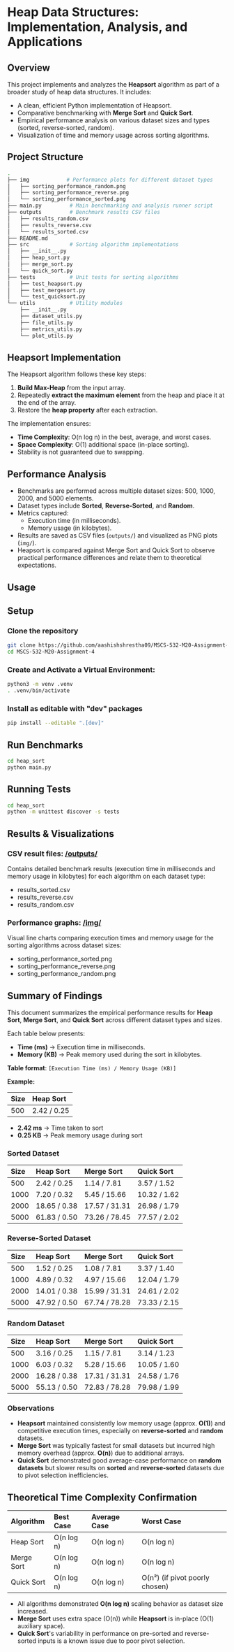 # Heap Data Structures: Implementation, Analysis, and Applications

## Overview

This project implements and analyzes the **Heapsort** algorithm as part of a broader study of heap data structures. It includes:

- A clean, efficient Python implementation of Heapsort.
- Comparative benchmarking with **Merge Sort** and **Quick Sort**.
- Empirical performance analysis on various dataset sizes and types (sorted, reverse-sorted, random).
- Visualization of time and memory usage across sorting algorithms.

## Project Structure

```bash
.
├── img            # Performance plots for different dataset types
│   ├── sorting_performance_random.png
│   ├── sorting_performance_reverse.png
│   └── sorting_performance_sorted.png
├── main.py         # Main benchmarking and analysis runner script
├── outputs         # Benchmark results CSV files
│   ├── results_random.csv
│   ├── results_reverse.csv
│   └── results_sorted.csv
├── README.md
├── src             # Sorting algorithm implementations
│   ├── __init__.py
│   ├── heap_sort.py
│   ├── merge_sort.py
│   └── quick_sort.py
├── tests           # Unit tests for sorting algorithms
│   ├── test_heapsort.py
│   ├── test_mergesort.py
│   └── test_quicksort.py
└── utils           # Utility modules
    ├── __init__.py
    ├── dataset_utils.py
    ├── file_utils.py
    ├── metrics_utils.py
    └── plot_utils.py
```

## Heapsort Implementation

The Heapsort algorithm follows these key steps:

1. **Build Max-Heap** from the input array.
2. Repeatedly **extract the maximum element** from the heap and place it at the end of the array.
3. Restore the **heap property** after each extraction.

The implementation ensures:

- **Time Complexity**: O(n log n) in the best, average, and worst cases.
- **Space Complexity**: O(1) additional space (in-place sorting).
- Stability is not guaranteed due to swapping.

## Performance Analysis

- Benchmarks are performed across multiple dataset sizes: 500, 1000, 2000, and 5000 elements.
- Dataset types include **Sorted**, **Reverse-Sorted**, and **Random**.
- Metrics captured:
  - Execution time (in milliseconds).
  - Memory usage (in kilobytes).
- Results are saved as CSV files (`outputs/`) and visualized as PNG plots (`img/`).
- Heapsort is compared against Merge Sort and Quick Sort to observe practical performance differences and relate them to theoretical expectations.

## Usage

## Setup

### Clone the repository

```bash
git clone https://github.com/aashishshrestha09/MSCS-532-M20-Assignment-4.git
cd MSCS-532-M20-Assignment-4

```

### Create and Activate a Virtual Environment:

```bash
python3 -m venv .venv
. .venv/bin/activate
```

### Install as editable with "dev" packages

```bash
pip install --editable ".[dev]"
```

## Run Benchmarks

```bash
cd heap_sort
python main.py
```

## Running Tests

```bash
cd heap_sort
python -m unittest discover -s tests
```

## Results & Visualizations

### CSV result files: [/outputs/](./outputs/)

Contains detailed benchmark results (execution time in milliseconds and memory usage in kilobytes) for each algorithm on each dataset type:

- results_sorted.csv
- results_reverse.csv
- results_random.csv

### Performance graphs: [/img/](./img/)

Visual line charts comparing execution times and memory usage for the sorting algorithms across dataset sizes:

- sorting_performance_sorted.png
- sorting_performance_reverse.png
- sorting_performance_random.png

## Summary of Findings

This document summarizes the empirical performance results for **Heap Sort**, **Merge Sort**, and **Quick Sort** across different dataset types and sizes.

Each table below presents:

- **Time (ms)** → Execution time in milliseconds.
- **Memory (KB)** → Peak memory used during the sort in kilobytes.

**Table format**: `[Execution Time (ms) / Memory Usage (KB)]`

**Example:**

| Size | Heap Sort   |
| :--- | :---------- |
| 500  | 2.42 / 0.25 |

- **2.42 ms** → Time taken to sort
- **0.25 KB** → Peak memory usage during sort

### Sorted Dataset

| Size | Heap Sort    | Merge Sort    | Quick Sort   |
| :--- | :----------- | :------------ | :----------- |
| 500  | 2.42 / 0.25  | 1.14 / 7.81   | 3.57 / 1.52  |
| 1000 | 7.20 / 0.32  | 5.45 / 15.66  | 10.32 / 1.62 |
| 2000 | 18.65 / 0.38 | 17.57 / 31.31 | 26.98 / 1.79 |
| 5000 | 61.83 / 0.50 | 73.26 / 78.45 | 77.57 / 2.02 |

### Reverse-Sorted Dataset

| Size | Heap Sort    | Merge Sort    | Quick Sort   |
| :--- | :----------- | :------------ | :----------- |
| 500  | 1.52 / 0.25  | 1.08 / 7.81   | 3.37 / 1.40  |
| 1000 | 4.89 / 0.32  | 4.97 / 15.66  | 12.04 / 1.79 |
| 2000 | 14.01 / 0.38 | 15.99 / 31.31 | 24.61 / 2.02 |
| 5000 | 47.92 / 0.50 | 67.74 / 78.28 | 73.33 / 2.15 |

### Random Dataset

| Size | Heap Sort    | Merge Sort    | Quick Sort   |
| :--- | :----------- | :------------ | :----------- |
| 500  | 3.16 / 0.25  | 1.15 / 7.81   | 3.14 / 1.23  |
| 1000 | 6.03 / 0.32  | 5.28 / 15.66  | 10.05 / 1.60 |
| 2000 | 16.28 / 0.38 | 17.31 / 31.31 | 24.58 / 1.76 |
| 5000 | 55.13 / 0.50 | 72.83 / 78.28 | 79.98 / 1.99 |

### Observations

- **Heapsort** maintained consistently low memory usage (approx. **O(1)**) and competitive execution times, especially on **reverse-sorted** and **random** datasets.
- **Merge Sort** was typically fastest for small datasets but incurred high memory overhead (approx. **O(n)**) due to additional arrays.
- **Quick Sort** demonstrated good average-case performance on **random datasets** but slower results on **sorted** and **reverse-sorted** datasets due to pivot selection inefficiencies.

## Theoretical Time Complexity Confirmation

| Algorithm  | Best Case  | Average Case | Worst Case                     |
| :--------- | :--------- | :----------- | :----------------------------- |
| Heap Sort  | O(n log n) | O(n log n)   | O(n log n)                     |
| Merge Sort | O(n log n) | O(n log n)   | O(n log n)                     |
| Quick Sort | O(n log n) | O(n log n)   | O(n²) (if pivot poorly chosen) |

- All algorithms demonstrated **O(n log n)** scaling behavior as dataset size increased.
- **Merge Sort** uses extra space (O(n)) while **Heapsort** is in-place (O(1) auxiliary space).
- **Quick Sort**'s variability in performance on pre-sorted and reverse-sorted inputs is a known issue due to poor pivot selection.
